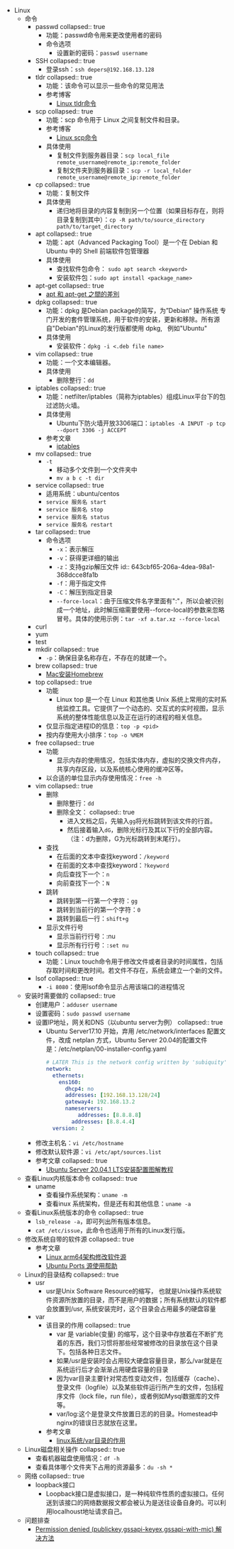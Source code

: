 - Linux
	- 命令
		- passwd
		  collapsed:: true
			- 功能：passwd命令用来更改使用者的密码
			- 命令选项
				- 设置新的密码：`passwd username`
		- SSH
		  collapsed:: true
			- 登录ssh：`ssh depers@192.168.13.128`
		- tldr
		  collapsed:: true
			- 功能：该命令可以显示一些命令的常见用法
			- 参考博客
				- [Linux tldr命令](https://lanlan2017.github.io/blog/42d91331/)
		- scp
		  collapsed:: true
			- 功能：scp 命令用于 Linux 之间复制文件和目录。
			- 参考博客
				- [Linux scp命令](https://www.runoob.com/linux/linux-comm-scp.html)
			- 具体使用
				- 复制文件到服务器目录：`scp local_file remote_username@remote_ip:remote_folder`
				- 复制文件夹到服务器目录：`scp -r local_folder remote_username@remote_ip:remote_folder`
		- cp
		  collapsed:: true
			- 功能：复制文件
			- 具体使用
				- 递归地将目录的内容复制到另一个位置（如果目标存在，则将目录复制到其中）：`cp -R path/to/source_directory path/to/target_directory`
		- apt
		  collapsed:: true
			- 功能：apt（Advanced Packaging Tool）是一个在 Debian 和 Ubuntu 中的 Shell 前端软件包管理器
			- 具体使用
				- 查找软件包命令： `sudo apt search <keyword>`
				- 安装软件包：`sudo apt install <package_name>`
		- apt-get
		  collapsed:: true
			- [apt 和 apt-get 之間的差別](https://clay-atlas.com/blog/2021/12/03/linux-apt-get-difference/)
		- dpkg
		  collapsed:: true
			- 功能：dpkg 是Debian package的简写，为”Debian“ 操作系统 专门开发的套件管理系统，用于软件的安装，更新和移除。所有源自"Debian"的Linux的发行版都使用 dpkg,   例如"Ubuntu"
			- 具体使用
				- 安装软件：`dpkg -i <.deb file name>`
		- vim
		  collapsed:: true
			- 功能：一个文本编辑器。
			- 具体使用
				- 删除整行：`dd`
		- iptables
		  collapsed:: true
			- 功能：netfilter/iptables（简称为iptables）组成Linux平台下的包过滤防火墙。
			- 具体使用
				- Ubuntu下防火墙开放3306端口：`iptables -A INPUT -p tcp --dport 3306 -j ACCEPT`
			- 参考文章
				- [iptables](https://wangchujiang.com/linux-command/c/iptables.html)
		- mv
		  collapsed:: true
			- `-t`
				- 移动多个文件到一个文件夹中
				- `mv a b c -t dir`
		- service
		  collapsed:: true
			- 适用系统：ubuntu/centos
			- `service 服务名 start`
			- `service 服务名 stop`
			- `service 服务名 status`
			- `service 服务名 restart`
		- tar
		  collapsed:: true
			- 命令选项
				- `-x`：表示解压
				- `-v`：获得更详细的输出
				- `-z`：支持gzip解压文件
				  id:: 643cbf65-206a-4dea-98a1-368dcce8fa1b
				- `-f`：用于指定文件
				- `-C`：解压到指定目录
				- `--force-local`：由于压缩文件名字里面有":"，所以会被识别成一个地址，此时解压缩需要使用--force-local的参数来忽略冒号。具体的使用示例：`tar -xf a.tar.xz --force-local`
		- curl
		- yum
		- test
		- mkdir
		  collapsed:: true
			- `-p`：确保目录名称存在，不存在的就建一个。
		- brew
		  collapsed:: true
			- [Mac安装Homebrew](https://www.jianshu.com/p/e0471aa6672d)
		- top
		  collapsed:: true
			- 功能
				- Linux top 是一个在 Linux 和其他类 Unix 系统上常用的实时系统监控工具。它提供了一个动态的、交互式的实时视图，显示系统的整体性能信息以及正在运行的进程的相关信息。
			- 仅显示指定进程ID的信息：`top -p <pid>`
			- 按内存使用大小排序：`top -o %MEM`
		- free
		  collapsed:: true
			- 功能
				- 显示内存的使用情况，包括实体内存，虚拟的交换文件内存，共享内存区段，以及系统核心使用的缓冲区等。
			- 以合适的单位显示内存使用情况：`free -h`
		- vim
		  collapsed:: true
			- 删除
				- 删除整行：`dd`
				- 删除全文：
				    collapsed:: true
					- 进入文档之后，先输入`gg`将光标跳转到该文件的行首。
					- 然后接着输入`dG`，删除光标行及其以下行的全部内容。（注：d为删除，G为光标跳转到末尾行）。
			- 查找
				- 在后面的文本中查找keyword：`/keyword`
				- 在前面的文本中查找keyword：`?keyword`
				- 向后查找下一个：`n`
				- 向前查找下一个：`N`
			- 跳转
				- 跳转到第一行第一个字符：`gg`
				- 跳转到当前行的第一个字符：`0`
				- 跳转到最后一行：`shift+g`
			- 显示文件行号
				- 显示当前行行号：:nu
				- 显示所有行行号：`:set nu`
		- touch
		    collapsed:: true
			- 功能：Linux touch命令用于修改文件或者目录的时间属性，包括存取时间和更改时间。若文件不存在，系统会建立一个新的文件。
		- lsof
		  collapsed:: true
			- `-i 8080`：使用lsof命令显示占用该端口的进程情况
	- 安装时需要做的
	  collapsed:: true
		- 创建用户：`adduser username`
		- 设置密码：`sudo passwd username`
		- 设置IP地址，网关和DNS（以ubuntu server为例）
		  collapsed:: true
			- Ubuntu Server17.10 开始，弃用 /etc/network/interfaces 配置文件，改成 netplan ⽅式，Ubuntu Server 20.04的配置⽂件是：/etc/netplan/00-installer-config.yaml
			  ```yaml
			  # LATER This is the network config written by 'subiquity'
			  network:
			    ethernets:
			      ens160:
			        dhcp4: no
			        addresses: [192.168.13.128/24]
			        gateway4: 192.168.13.2
			        nameservers:
			        	addresses: [8.8.8.8]
			          addresses: [8.8.4.4]
			    version: 2
			  ```
		- 修改主机名：`vi /etc/hostname`
		- 修改默认软件源：`vi /etc/apt/sources.list`
		- 参考文章
		  collapsed:: true
			- [Ubuntu Server 20.04.1 LTS安装配置图解教程](https://www.osyunwei.com/archives/10727.html)
	- 查看Linux内核版本命令
	  collapsed:: true
		- uname
			- 查看操作系统架构：`uname -m`
			- 查看inux 系统架构，但是还有和其他信息：`uname -a`
	- 查看Linux系统版本的命令
	  collapsed:: true
		- `lsb_release -a`，即可列出所有版本信息。
		- `cat /etc/issue`，此命令也适用于所有的Linux发行版。
	- 修改系统自带的软件源
	  collapsed:: true
		- 参考文章
			- [Linux arm64架构修改软件源 ](https://blog.csdn.net/weixin_42328170/article/details/107411026)
			- [Ubuntu Ports 源使用帮助](https://mirrors.ustc.edu.cn/help/ubuntu-ports.html)
	- Linux的目录结构
	  collapsed:: true
		- usr
			- usr是Unix Software Resource的缩写， 也就是Unix操作系统软件资源所放置的目录，而不是用户的数据；所有系统默认的软件都会放置到/usr, 系统安装完时，这个目录会占用最多的硬盘容量
		- var
			- 该目录的作用
			  collapsed:: true
				- var 是 variable(变量) 的缩写，这个目录中存放着在不断扩充着的东西，我们习惯将那些经常被修改的目录放在这个目录下。包括各种日志文件。
				- 如果/usr是安装时会占用较大硬盘容量目录，那么/var就是在系统运行后才会渐渐占用硬盘容量的目录
				- 因为var目录主要针对常态性变动文件，包括缓存（cache）、登录文件（logfile）以及某些软件运行所产生的文件，包括程序文件（lock file，run file），或者例如Mysql数据库的文件等。
				- var/log:这个是登录文件放置日志的的目录。Homestead中nginx的错误日志就放在这里。
			- 参考文章
				- [linux系统/var目录的作用](https://www.cnblogs.com/Renyi-Fan/p/11504111.html)
	- Linux磁盘相关操作
	  collapsed:: true
		- 查看机器磁盘使用情况：`df -h`
		- 查看具体哪个文件夹下占用的资源最多：`du -sh *`
	- 网络
	  collapsed:: true
		- loopback接口
			- Loopback接口是虚拟接口，是一种纯软件性质的虚拟接口。任何送到该接口的网络数据报文都会被认为是送往设备自身的。可以利用localhoust地址请求自己。
	- 问题排查
		- [Permission denied (publickey,gssapi-keyex,gssapi-with-mic) 解决方法](https://blog.csdn.net/albertjone/article/details/84946557)